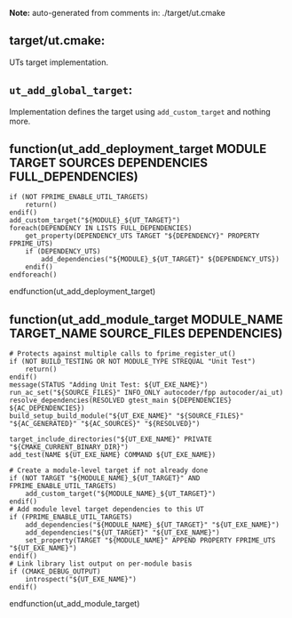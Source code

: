 **Note:** auto-generated from comments in: ./target/ut.cmake

## target/ut.cmake:

UTs target implementation.


## `ut_add_global_target`:

Implementation defines the target using `add_custom_target` and nothing more.


## function(ut_add_deployment_target MODULE TARGET SOURCES DEPENDENCIES FULL_DEPENDENCIES)
    if (NOT FPRIME_ENABLE_UTIL_TARGETS)
        return()
    endif()
    add_custom_target("${MODULE}_${UT_TARGET}")
    foreach(DEPENDENCY IN LISTS FULL_DEPENDENCIES)
        get_property(DEPENDENCY_UTS TARGET "${DEPENDENCY}" PROPERTY FPRIME_UTS)
        if (DEPENDENCY_UTS)
            add_dependencies("${MODULE}_${UT_TARGET}" ${DEPENDENCY_UTS})
        endif()
    endforeach()
endfunction(ut_add_deployment_target)




## function(ut_add_module_target MODULE_NAME TARGET_NAME SOURCE_FILES DEPENDENCIES)
    # Protects against multiple calls to fprime_register_ut()
    if (NOT BUILD_TESTING OR NOT MODULE_TYPE STREQUAL "Unit Test")
        return()
    endif()
    message(STATUS "Adding Unit Test: ${UT_EXE_NAME}")
    run_ac_set("${SOURCE_FILES}" INFO_ONLY autocoder/fpp autocoder/ai_ut)
    resolve_dependencies(RESOLVED gtest_main ${DEPENDENCIES} ${AC_DEPENDENCIES})
    build_setup_build_module("${UT_EXE_NAME}" "${SOURCE_FILES}" "${AC_GENERATED}" "${AC_SOURCES}" "${RESOLVED}")

    target_include_directories("${UT_EXE_NAME}" PRIVATE "${CMAKE_CURRENT_BINARY_DIR}")
    add_test(NAME ${UT_EXE_NAME} COMMAND ${UT_EXE_NAME})

    # Create a module-level target if not already done
    if (NOT TARGET "${MODULE_NAME}_${UT_TARGET}" AND FPRIME_ENABLE_UTIL_TARGETS)
        add_custom_target("${MODULE_NAME}_${UT_TARGET}")
    endif()
    # Add module level target dependencies to this UT
    if (FPRIME_ENABLE_UTIL_TARGETS)
        add_dependencies("${MODULE_NAME}_${UT_TARGET}" "${UT_EXE_NAME}")
        add_dependencies("${UT_TARGET}" "${UT_EXE_NAME}")
        set_property(TARGET "${MODULE_NAME}" APPEND PROPERTY FPRIME_UTS "${UT_EXE_NAME}")
    endif()
    # Link library list output on per-module basis
    if (CMAKE_DEBUG_OUTPUT)
        introspect("${UT_EXE_NAME}")
    endif()
endfunction(ut_add_module_target)
